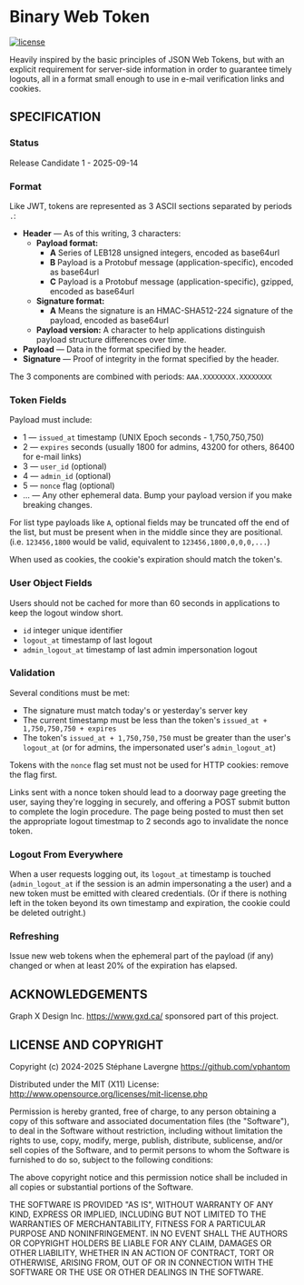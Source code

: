 # Binary Web Token

[![license](https://img.shields.io/github/license/vphantom/bwt.svg?style=plastic)]()

<!-- [![GitHub release](https://img.shields.io/github/release/vphantom/bwt.svg?style=plastic)]() -->

Heavily inspired by the basic principles of JSON Web Tokens, but with an explicit requirement for server-side information in order to guarantee timely logouts, all in a format small enough to use in e-mail verification links and cookies.

## SPECIFICATION

### Status

Release Candidate 1 - 2025-09-14

### Format

Like JWT, tokens are represented as 3 ASCII sections separated by periods `.`:

* **Header** — As of this writing, 3 characters:
  * **Payload format:**
    * **A** Series of LEB128 unsigned integers, encoded as base64url
    * **B** Payload is a Protobuf message (application-specific), encoded as base64url
    * **C** Payload is a Protobuf message (application-specific), gzipped, encoded as base64url
  * **Signature format:**
    * **A** Means the signature is an HMAC-SHA512-224 signature of the payload, encoded as base64url
  * **Payload version:** A character to help applications distinguish payload structure differences over time.
* **Payload** — Data in the format specified by the header.
* **Signature** — Proof of integrity in the format specified by the header.

The 3 components are combined with periods: `AAA.XXXXXXXX.XXXXXXXX`

### Token Fields

Payload must include:

* 1 — `issued_at` timestamp (UNIX Epoch seconds - 1,750,750,750)
* 2 — `expires` seconds (usually 1800 for admins, 43200 for others, 86400 for e-mail links)
* 3 — `user_id` (optional)
* 4 — `admin_id` (optional)
* 5 — `nonce` flag (optional)
* ... — Any other ephemeral data. Bump your payload version if you make breaking changes.

For list type payloads like `A`, optional fields may be truncated off the end of the list, but must be present when in the middle since they are positional. (i.e. `123456,1800` would be valid, equivalent to `123456,1800,0,0,0,...`)

When used as cookies, the cookie's expiration should match the token's.

### User Object Fields

Users should not be cached for more than 60 seconds in applications to keep the logout window short.

* `id` integer unique identifier
* `logout_at` timestamp of last logout
* `admin_logout_at` timestamp of last admin impersonation logout

### Validation

Several conditions must be met:

* The signature must match today's or yesterday's server key
* The current timestamp must be less than the token's `issued_at + 1,750,750,750 + expires`
* The token's `issued_at + 1,750,750,750` must be greater than the user's `logout_at` (or for admins, the impersonated user's `admin_logout_at`)

Tokens with the `nonce` flag set must not be used for HTTP cookies: remove the flag first.

Links sent with a nonce token should lead to a doorway page greeting the user, saying they're logging in securely, and offering a POST submit button to complete the login procedure.  The page being posted to must then set the appropriate logout timestmap to 2 seconds ago to invalidate the nonce token.

### Logout From Everywhere

When a user requests logging out, its `logout_at` timestamp is touched (`admin_logout_at` if the session is an admin impersonating a the user) and a new token must be emitted with cleared credentials.  (Or if there is nothing left in the token beyond its own timestamp and expiration, the cookie could be deleted outright.)

### Refreshing

Issue new web tokens when the ephemeral part of the payload (if any) changed or when at least 20% of the expiration has elapsed.

## ACKNOWLEDGEMENTS

Graph X Design Inc. https://www.gxd.ca/ sponsored part of this project.

## LICENSE AND COPYRIGHT

Copyright (c) 2024-2025 Stéphane Lavergne <https://github.com/vphantom>

Distributed under the MIT (X11) License:
http://www.opensource.org/licenses/mit-license.php

Permission is hereby granted, free of charge, to any person obtaining a copy of this software and associated documentation files (the "Software"), to deal in the Software without restriction, including without limitation the rights to use, copy, modify, merge, publish, distribute, sublicense, and/or sell copies of the Software, and to permit persons to whom the Software is furnished to do so, subject to the following conditions:

The above copyright notice and this permission notice shall be included in all copies or substantial portions of the Software.

THE SOFTWARE IS PROVIDED "AS IS", WITHOUT WARRANTY OF ANY KIND, EXPRESS OR IMPLIED, INCLUDING BUT NOT LIMITED TO THE WARRANTIES OF MERCHANTABILITY, FITNESS FOR A PARTICULAR PURPOSE AND NONINFRINGEMENT. IN NO EVENT SHALL THE AUTHORS OR COPYRIGHT HOLDERS BE LIABLE FOR ANY CLAIM, DAMAGES OR OTHER LIABILITY, WHETHER IN AN ACTION OF CONTRACT, TORT OR OTHERWISE, ARISING FROM, OUT OF OR IN CONNECTION WITH THE SOFTWARE OR THE USE OR OTHER DEALINGS IN THE SOFTWARE.
